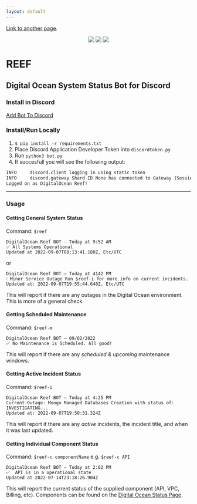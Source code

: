 ```yaml
---
layout: default
---
```


[Link to another page](./another-page.html).

<div align="center">

<a href=""><img src= "https://img.shields.io/github/issues-raw/leblanck/reef.svg" /></a>
<a href=""><img src= "https://img.shields.io/badge/Made%20With-Python-yellow.svg" /></a>
<a href=""><img src= "https://img.shields.io/badge/python-v3.10-blue.svg"  /></a>

</div>

# REEF

## Digital Ocean System Status Bot for Discord

### Install in Discord
[Add Bot To Discord](https://discord.com/api/oauth2/authorize?client_id=1015266420034125844&permissions=3072&scope=bot)

### Install/Run Locally

1. `$ pip install -r requirements.txt`
2. Place Discord Application Developer Token into `discordtoken.py` 
3. Run `python3 bot.py`
4. If succesfull you will see the following output:

```bash
INFO     discord.client logging in using static token
INFO     discord.gateway Shard ID None has connected to Gateway (Session ID: ).
Logged on as DigitalOcean Reef!
```

---

### Usage

#### Getting General System Status
Command: `$reef`

```
DigitalOcean Reef BOT — Today at 9:52 AM
✅ All Systems Operational 
Updated at 2022-09-07T08:13:41.180Z, Etc/UTC
```
or

```
DigitalOcean Reef BOT — Today at 4142 PM
❕ Minor Service Outage Run $reef-i for more info on current incidents.
Updated at: 2022-09-07T19:55:44.640Z, Etc/UTC
```
This will report if there are any outages in the Digital Ocean environment.  This is more of a general check. 

#### Getting Scheduled Maintenance
Command: `$reef-m`

```
DigitalOcean Reef BOT — 09/02/2022
✅ No Maintenance is Scheduled. All good!
```
This will report if there are any *scheduled & upcoming* maintenance windows.

#### Getting Active Incident Status
Command: `$reef-i`

```
DigitalOcean Reef BOT — Today at 4:25 PM
Current Outage: Mongo Managed Databases Creation with status of: INVESTIGATING...
Updated at: 2022-09-07T19:50:31.324Z
```
This will report if there are any *active* incidents, the incident title, and when it was last updated.

#### Getting Individual Component Status
Command: `$reef-c componentName` e.g. `$reef-c API`

```
DigitalOcean Reef BOT — Today at 2:02 PM
✅  API is in a operational state
Updated at 2022-07-14T23:18:26.904Z
```

This will report the current status of the supplied component (API, VPC, Billing, etc). Components can be found on the [Digital Ocean Status Page](https://status.digitalocean.com).
